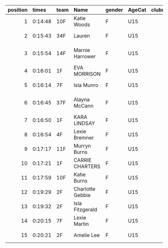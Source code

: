 |   position | times   | team   | Name             | gender   | AgeCat   |   clubnumber | Club name            | Website                            |   finishPosition |
|-----------:|:--------|:-------|:-----------------|:---------|:---------|-------------:|:---------------------|:-----------------------------------|-----------------:|
|          1 | 0:14:48 | 10F    | Katie Woods      | F        | U15      |           10 | Shettleston Harriers | http://shettlestonharriers.org.uk/ |               17 |
|          2 | 0:15:43 | 34F    | Lauren           | F        | U15      |           34 | Kilbarchan AAC       | https://kilbarchanaac.org.uk/      |               21 |
|          3 | 0:15:54 | 14F    | Marnie Harrower  | F        | U15      |           14 | Ayr Seaforth AC      | https://www.ayrseaforth.co.uk/     |               23 |
|          4 | 0:16:01 | 1F     | EVA MORRISON     | F        | U15      |            1 | East Kilbride AC     | http://www.ekac.org.uk/            |               26 |
|          5 | 0:16:14 | 7F     | Isla Munro       | F        | U15      |            7 | Giffnock North AC    | https://www.giffnocknorth.co.uk/   |               27 |
|          6 | 0:16:45 | 37F    | Alayna McCann    | F        | U15      |           37 | Law & District AAC   | http://www.lawaac.co.uk/           |               28 |
|          7 | 0:16:50 | 1F     | KARA LINDSAY     | F        | U15      |            1 | East Kilbride AC     | http://www.ekac.org.uk/            |               29 |
|          8 | 0:16:54 | 4F     | Lexie Bremner    | F        | U15      |            4 | Inverclyde AC        | https://www.inverclydeac.org/      |               30 |
|          9 | 0:17:17 | 11F    | Murryn Burns     | F        | U15      |           11 | Airdrie Harriers     | http://airdrieharriers.org/        |               33 |
|         10 | 0:17:21 | 1F     | CARRIE CHARTERS  | F        | U15      |            1 | East Kilbride AC     | http://www.ekac.org.uk/            |               34 |
|         11 | 0:17:59 | 10F    | Katie Burns      | F        | U15      |           10 | Shettleston Harriers | http://shettlestonharriers.org.uk/ |               36 |
|         12 | 0:19:29 | 2F     | Charlotte Gebbie | F        | U15      |            2 | Kilmarnock H&AC      | http://www.kilmarnockharriers.com/ |               39 |
|         13 | 0:19:32 | 2F     | Isla Fitzgerald  | F        | U15      |            2 | Kilmarnock H&AC      | http://www.kilmarnockharriers.com/ |               40 |
|         14 | 0:20:15 | 7F     | Lexie Martin     | F        | U15      |            7 | Giffnock North AC    | https://www.giffnocknorth.co.uk/   |               41 |
|         15 | 0:20:21 | 2F     | Amelie Lee       | F        | U15      |            2 | Kilmarnock H&AC      | http://www.kilmarnockharriers.com/ |               42 |
